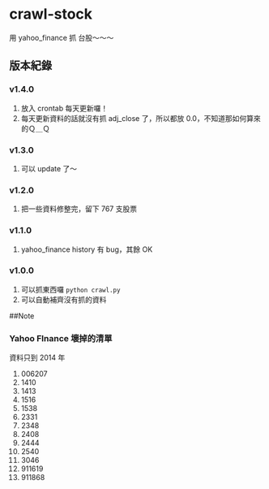 # crawl-stock

<p>用 yahoo_finance 抓 台股～～～</p>

## 版本紀錄

### v1.4.0

1. 放入 crontab 每天更新囉！
2. 每天更新資料的話就沒有抓 adj_close 了，所以都放 0.0，不知道那如何算來的Ｑ＿Ｑ

### v1.3.0

1. 可以 update 了～

### v1.2.0

1. 把一些資料修整完，留下 767 支股票

### v1.1.0

1. yahoo_finance history 有 bug，其餘 OK

### v1.0.0

1. 可以抓東西囉 `python crawl.py`
2. 可以自動補齊沒有抓的資料

##Note

### Yahoo FInance 壞掉的清單

<p>資料只到 2014 年 </p>

1. 006207
2. 1410
3. 1413
4. 1516
5. 1538
6. 2331
7. 2348
8. 2408
9. 2444
10. 2540
11. 3046
12. 911619
13. 911868